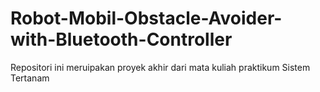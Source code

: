 # Robot-Mobil-Obstacle-Avoider-with-Bluetooth-Controller
Repositori ini meruipakan proyek akhir dari mata kuliah praktikum Sistem Tertanam
